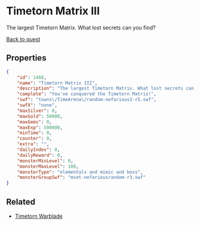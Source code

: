 # Timetorn Matrix III

The largest Timetorn Matrix. What lost secrets can you find?

[Back to quest](../quests.md)

## Properties

```json
{
    "id": 1468,
    "name": "Timetorn Matrix III",
    "description": "The largest Timetorn Matrix. What lost secrets can you find?",
    "complete": "You've conquered the Timetorn Matrix!",
    "swf": "towns\/TimeArena\/random-nefarious3-r5.swf",
    "swfX": "none",
    "maxSilver": 0,
    "maxGold": 50000,
    "maxGems": 0,
    "maxExp": 500000,
    "minTime": 0,
    "counter": 0,
    "extra": "",
    "dailyIndex": 0,
    "dailyReward": 0,
    "monsterMinLevel": 0,
    "monsterMaxLevel": 100,
    "monsterType": "elementals and mimic and boss",
    "monsterGroupSwf": "mset-nefariousrandom-r3.swf"
}
```

## Related

- [Timetorn Warblade](../items/17698-timetorn-warblade.md)

